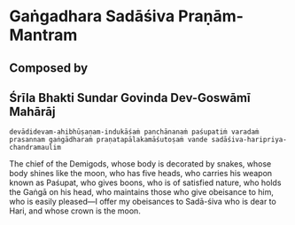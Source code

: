 # Gaṅgadhara Sadāśiva Praṇām-Mantram

## Composed by

## Śrīla Bhakti Sundar Govinda Dev-Goswāmī Mahārāj

    devādidevam-ahibhūṣaṇam-indukāśaṁ panchānanaṁ paśupatiṁ varadaṁ prasannam gaṅgādharaṁ praṇatapālakamāśutoṣaṁ vande sadāśiva-haripriya-chandramaulim

The chief of the Demigods, whose body is decorated by snakes, whose body shines like the moon, who has five heads, who carries his weapon known as Paśupat, who gives boons, who is of satisfied nature, who holds the Gaṅgā on his head, who maintains those who give obeisance to him, who is easily pleased—I offer my obeisances to Sadā-śiva who is dear to Hari, and whose crown is the moon.

